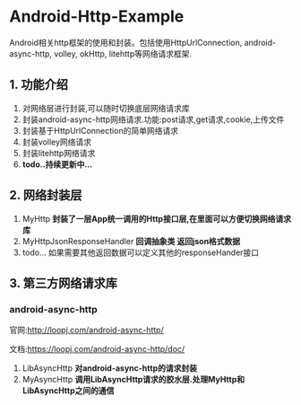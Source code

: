 # Android-Http-Example
Android相关http框架的使用和封装。包括使用HttpUrlConnection, android-async-http, volley, okHttp, litehttp等网络请求框架.

## 1. 功能介绍

1. 对网络层进行封装,可以随时切换底层网络请求库
1. 封装android-async-http网络请求.功能:post请求,get请求,cookie,上传文件
1. 封装基于HttpUrlConnection的简单网络请求
1. 封装volley网络请求
1. 封装litehttp网络请求
1. **todo..持续更新中...**


## 2. 网络封装层

1. MyHttp **封装了一层App统一调用的Http接口层,在里面可以方便切换网络请求库**
1. MyHttpJsonResponseHandler **回调抽象类 返回json格式数据**
1. todo... 如果需要其他返回数据可以定义其他的responseHander接口


## 3. 第三方网络请求库

### android-async-http

官网:http://loopj.com/android-async-http/

文档:https://loopj.com/android-async-http/doc/

1. LibAsyncHttp **对android-async-http的请求封装**
1. MyAsyncHttp **调用LibAsyncHttp请求的胶水层.处理MyHttp和LibAsyncHttp之间的通信**


